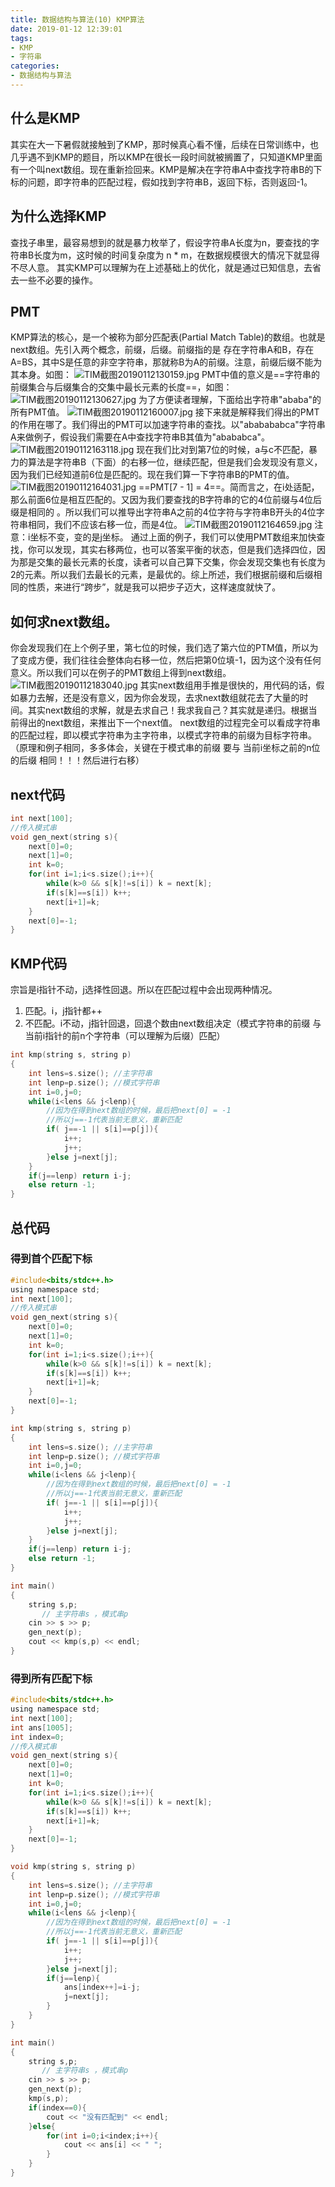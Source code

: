 ```yaml
---
title: 数据结构与算法(10) KMP算法
date: 2019-01-12 12:39:01
tags:
- KMP
- 字符串
categories:
- 数据结构与算法
---
```

## 什么是KMP
其实在大一下暑假就接触到了KMP，那时候真心看不懂，后续在日常训练中，也几乎遇不到KMP的题目，所以KMP在很长一段时间就被搁置了，只知道KMP里面有一个叫next数组。现在重新捡回来。KMP是解决在字符串A中查找字符串B的下标的问题，即字符串的匹配过程，假如找到字符串B，返回下标，否则返回-1。
## 为什么选择KMP
查找子串里，最容易想到的就是暴力枚举了，假设字符串A长度为n，要查找的字符串B长度为m，这时候的时间复杂度为 n \* m，在数据规模很大的情况下就显得不尽人意。
其实KMP可以理解为在上述基础上的优化，就是通过已知信息，去省去一些不必要的操作。

## PMT
KMP算法的核心，是一个被称为部分匹配表(Partial Match Table)的数组。也就是next数组。先引入两个概念，前缀，后缀。前缀指的是 存在字符串A和B，存在A=BS，其中S是任意的非空字符串，那就称B为A的前缀。注意，前缀后缀不能为其本身。如图：
![TIM截图20190112130159.jpg](TIM截图20190112130159.jpg)
PMT中值的意义是==字符串的前缀集合与后缀集合的交集中最长元素的长度==，如图：
![TIM截图20190112130627.jpg](TIM截图20190112130627.jpg)
为了方便读者理解，下面给出字符串"ababa"的所有PMT值。
![TIM截图20190112160007.jpg](TIM截图20190112160007.jpg)
接下来就是解释我们得出的PMT的作用在哪了。我们得出的PMT可以加速字符串的查找。以"ababababca"字符串A来做例子，假设我们需要在A中查找字符串B其值为"abababca"。
![TIM截图20190112163118.jpg](TIM截图20190112163118.jpg)
现在我们比对到第7位的时候，a与c不匹配，暴力的算法是字符串B（下面）的右移一位，继续匹配，但是我们会发现没有意义，因为我们已经知道前6位是匹配的。现在我们算一下字符串B的PMT的值。
![TIM截图20190112164031.jpg](TIM截图20190112164031.jpg)
==PMT[7 - 1] = 4==。简而言之，在i处适配，那么前面6位是相互匹配的。又因为我们要查找的B字符串的它的4位前缀与4位后缀是相同的 。所以我们可以推导出字符串A之前的4位字符与字符串B开头的4位字符串相同，我们不应该右移一位，而是4位。
![TIM截图20190112164659.jpg](TIM截图20190112164659.jpg)
注意：i坐标不变，变的是j坐标。
通过上面的例子，我们可以使用PMT数组来加快查找，你可以发现，其实右移两位，也可以答案平衡的状态，但是我们选择四位，因为那是交集的最长元素的长度，读者可以自己算下交集，你会发现交集也有长度为2的元素。所以我们去最长的元素，是最优的。综上所述，我们根据前缀和后缀相同的性质，来进行“跨步”，就是我可以把步子迈大，这样速度就快了。

## 如何求next数组。
你会发现我们在上个例子里，第七位的时候，我们选了第六位的PTM值，所以为了变成方便，我们往往会整体向右移一位，然后把第0位填-1，因为这个没有任何意义。所以我们可以在例子的PMT数组上得到next数组。
![TIM截图20190112183040.jpg](TIM截图20190112183040.jpg)
其实next数组用手推是很快的，用代码的话，假如暴力去解，还是没有意义，因为你会发现，去求next数组就花去了大量的时间。其实next数组的求解，就是去求自己！我求我自己？其实就是递归。根据当前得出的next数组，来推出下一个next值。
next数组的过程完全可以看成字符串的匹配过程，即以模式字符串为主字符串，以模式字符串的前缀为目标字符串。（原理和例子相同，多多体会，关键在于模式串的前缀 要与 当前i坐标之前的n位的后缀 相同！！！然后进行右移）

## next代码
```C
int next[100];
//传入模式串 
void gen_next(string s){
	next[0]=0;
	next[1]=0;
	int k=0; 
	for(int i=1;i<s.size();i++){
		while(k>0 && s[k]!=s[i]) k = next[k];
		if(s[k]==s[i]) k++;
		next[i+1]=k; 
	}
	next[0]=-1;
}
```

## KMP代码
宗旨是i指针不动，j选择性回退。所以在匹配过程中会出现两种情况。
1. 匹配。i，j指针都++
2. 不匹配。i不动，j指针回退，回退个数由next数组决定（模式字符串的前缀 与 当前i指针的前n个字符串（可以理解为后缀）匹配）

```C
int kmp(string s, string p)
{
	int lens=s.size(); //主字符串 
	int lenp=p.size(); //模式字符串 
	int i=0,j=0;
	while(i<lens && j<lenp){
		//因为在得到next数组的时候，最后把next[0] = -1
		//所以j==-1代表当前无意义，重新匹配 
		if( j==-1 || s[i]==p[j]){
			i++;
			j++;
		}else j=next[j];
	}
	if(j==lenp) return i-j;
	else return -1;
}
```
## 总代码
### 得到首个匹配下标
```C
#include<bits/stdc++.h>
using namespace std;
int next[100];
//传入模式串 
void gen_next(string s){
	next[0]=0;
	next[1]=0;
	int k=0; 
	for(int i=1;i<s.size();i++){
		while(k>0 && s[k]!=s[i]) k = next[k];
		if(s[k]==s[i]) k++;
		next[i+1]=k; 
	}
	next[0]=-1;
}

int kmp(string s, string p)
{
	int lens=s.size(); //主字符串 
	int lenp=p.size(); //模式字符串 
	int i=0,j=0;
	while(i<lens && j<lenp){
		//因为在得到next数组的时候，最后把next[0] = -1
		//所以j==-1代表当前无意义，重新匹配 
		if( j==-1 || s[i]==p[j]){
			i++;
			j++;
		}else j=next[j];
	}
	if(j==lenp) return i-j;
	else return -1;
}

int main()
{
	string s,p;
	   // 主字符串s ，模式串p  
	cin >> s >> p;
	gen_next(p);
	cout << kmp(s,p) << endl;
} 
```
### 得到所有匹配下标
```C
#include<bits/stdc++.h>
using namespace std;
int next[100];
int ans[1005];
int index=0;
//传入模式串 
void gen_next(string s){
	next[0]=0;
	next[1]=0;
	int k=0; 
	for(int i=1;i<s.size();i++){
		while(k>0 && s[k]!=s[i]) k = next[k];
		if(s[k]==s[i]) k++;
		next[i+1]=k; 
	}
	next[0]=-1;
}

void kmp(string s, string p)
{
	int lens=s.size(); //主字符串 
	int lenp=p.size(); //模式字符串 
	int i=0,j=0;
	while(i<lens && j<lenp){
		//因为在得到next数组的时候，最后把next[0] = -1
		//所以j==-1代表当前无意义，重新匹配 
		if( j==-1 || s[i]==p[j]){
			i++;
			j++;
		}else j=next[j];
		if(j==lenp){
			ans[index++]=i-j;
			j=next[j];
		} 
	}
}

int main()
{
	string s,p;
	   // 主字符串s ，模式串p  
	cin >> s >> p;
	gen_next(p);
	kmp(s,p);
	if(index==0){
		cout << "没有匹配到" << endl; 
	}else{
		for(int i=0;i<index;i++){
			cout << ans[i] << " ";
		}
	}
} 
```
